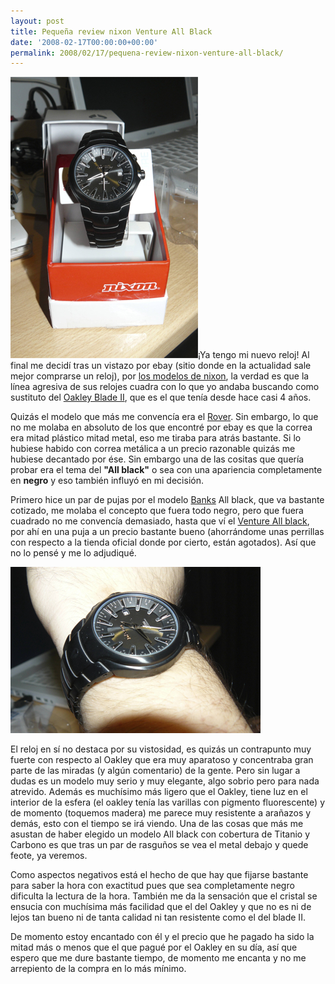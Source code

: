 ```yaml
---
layout: post
title: Pequeña review nixon Venture All Black
date: '2008-02-17T00:00:00+00:00'
permalink: 2008/02/17/pequena-review-nixon-venture-all-black/
---
```

<img src='/assets/zz56b24b8e.jpg' class="derecha_borde" alt='nixon venture all black' />¡Ya tengo mi nuevo reloj! Al final me decidí tras un vistazo por ebay (sitio donde en la actualidad sale mejor comprarse un reloj), por <a href="http://es.nixonnow.com/mens-watches/">los modelos de nixon</a>, la verdad es que la línea agresiva de sus relojes cuadra con lo que yo andaba buscando como sustituto del <a href="http://oakley.com/pd/4167">Oakley Blade II</a>, que es el que tenía desde hace casi 4 años. 

Quizás el modelo que más me convencía era el <a href="http://www.backcountry.com/store/NIX0122/Nixon-The-Rover-Watch.html?mv_tmp_session=1">Rover</a>. Sin embargo, lo que no me molaba en absoluto de los que encontré por ebay es que la correa era mitad plástico mitad metal, eso me tiraba para atrás bastante. Si lo hubiese habido con correa metálica a un precio razonable quizás me hubiese decantado por ése. Sin embargo una de las cositas que quería probar era el tema del <strong>"All black"</strong> o sea con una apariencia completamente en <strong>negro</strong> y eso también influyó en mi decisión. 

Primero hice un par de pujas por el modelo <a href="http://www.nixonnow.com/watches/mens/the-banks-A060.html">Banks</a> All black, que va bastante cotizado, me molaba el concepto que fuera todo negro, pero que fuera cuadrado no me convencía demasiado, hasta que ví el <a href="http://www.milosport.com/NIXON__VENTURE_ALL_BLACK_WATCH_p44474.htm">Venture All black</a>, por ahí en una puja a un precio bastante bueno (ahorrándome unas perrillas con respecto a la tienda oficial donde por cierto, están agotados).  Así que no lo pensé y me lo adjudiqué.
<!--more-->
<img src='/assets/zz63ea5681.jpg' class="centro_borde" alt='nixon in my wrist' />

El reloj en sí no destaca por su vistosidad, es quizás un contrapunto muy fuerte con respecto al Oakley que era muy aparatoso y concentraba gran parte de las miradas (y algún comentario) de la gente. Pero sin lugar a dudas es un modelo muy serio y muy elegante, algo sobrio pero para nada atrevido. Además es muchísimo más ligero que el Oakley, tiene luz en el interior de la esfera (el oakley tenía las varillas con pigmento fluorescente) y de momento (toquemos madera) me parece muy resistente a arañazos y demás, esto con el tiempo se irá viendo. Una de las cosas que más me asustan de haber elegido un modelo All black con cobertura de Titanio y Carbono es que tras un par de rasguños se vea el metal debajo y quede feote, ya veremos.

Como aspectos negativos está el hecho de que hay que fijarse bastante para saber la hora con exactitud pues que sea completamente negro dificulta la lectura de la hora. También me da la sensación que el cristal se ensucia con muchísima más facilidad que el del Oakley y que no es ni de lejos tan bueno ni de tanta calidad ni tan resistente como el del blade II. 

De momento estoy encantado con él y el precio que he pagado ha sido la mitad más o menos que el que pagué por el Oakley en su día, así que espero que me dure bastante tiempo, de momento me encanta y no me arrepiento de la compra en lo más mínimo.
